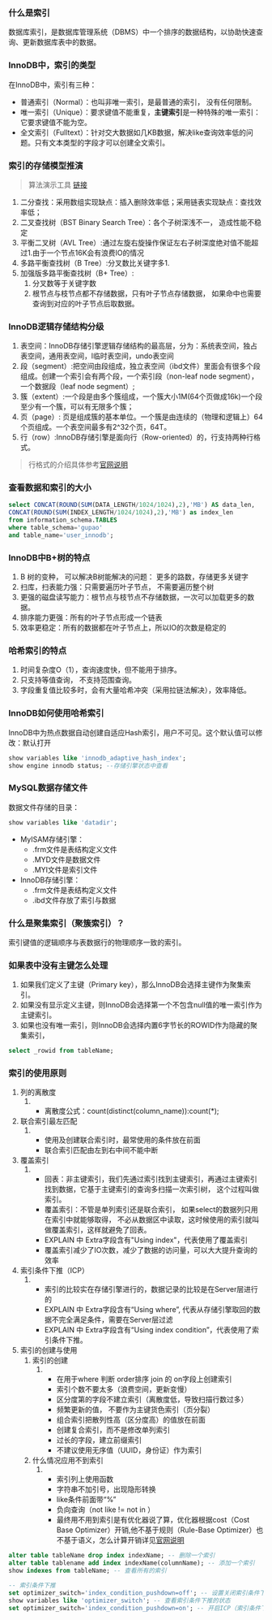 ### 什么是索引

数据库索引，是数据库管理系统（DBMS）中一个排序的数据结构，以协助快速查询、更新数据库表中的数据。

### InnoDB中，索引的类型

在InnoDB中，索引有三种：

* 普通索引（Normal）：也叫非唯一索引，是最普通的索引， 没有任何限制。
* 唯一索引（Unique）：要求键值不能重复，**主键索引**是一种特殊的唯一索引：它要求键值不能为空。
* 全文索引（Fulltext）：针对交大数据如几KB数据，解决like查询效率低的问题。只有文本类型的字段才可以创建全文索引。

### 索引的存储模型推演

> 算法演示工具 [链接](https://www.cs.usfca.edu/~galles/visualization/Algorithms.html)

1. 二分查找：采用数组实现缺点：插入删除效率低；采用链表实现缺点：查找效率低；
2. 二叉查找树（BST Binary Search Tree）：各个子树深浅不一， 造成性能不稳定
3. 平衡二叉树（AVL Tree）:通过左旋右旋操作保证左右子树深度绝对值不能超过1.由于一个节点16K会有浪费IO的情况
4. 多路平衡查找树（B Tree）:分叉数比关键字多1.
5. 加强版多路平衡查找树（B+ Tree）:
   1. 分叉数等于关键字数
   2. 根节点与枝节点都不存储数据，只有叶子节点存储数据， 如果命中也需要查询到对应的叶子节点后取数据。

### InnoDB逻辑存储结构分级

1. 表空间：InnoDB存储引擎逻辑存储结构的最高层，分为：系统表空间，独占表空间，通用表空间，l临时表空间，undo表空间
2. 段（segment）:把空间由段组成，独立表空间（ibd文件）里面会有很多个段组成。创建一个索引会有两个段，一个索引段（non-leaf node segment），一个数据段（leaf node segment）;
3. 簇（extent）:一个段是由多个簇组成，一个簇大小1M\(64个页做成16k\)一个段至少有一个簇，可以有无限多个簇；
4. 页（page）: 页是组成簇的基本单位。一个簇是由连续的（物理和逻辑上）64个页组成。一个表空间最多有2^32个页，64T。
5. 行（row）:InnoDB存储引擎是面向行（Row-oriented）的，行支持两种行格式。

> 行格式的介绍具体参考[官网说明](https://dev.mysql.com/doc/refman/5.7/en/innodb-row-format.html)

### 查看数据和索引的大小

```sql
select CONCAT(ROUND(SUM(DATA_LENGTH/1024/1024),2),'MB') AS data_len, 
CONCAT(ROUND(SUM(INDEX_LENGTH/1024/1024),2),'MB') as index_len 
from information_schema.TABLES 
where table_schema='gupao' 
and table_name='user_innodb';
```

### InnoDB中B+树的特点

1. B 树的变种， 可以解决B树能解决的问题： 更多的路数，存储更多关键字
2. 扫库，扫表能力强：只需要遍历叶子节点， 不需要遍历整个树
3. 更强的磁盘读写能力：根节点与枝节点不存储数据，一次可以加载更多的数据。
4. 排序能力更强：所有的叶子节点形成一个链表
5. 效率更稳定：所有的数据都在叶子节点上，所以IO的次数是稳定的

### 哈希索引的特点

1. 时间复杂度O（1），查询速度快，但不能用于排序。
2. 只支持等值查询， 不支持范围查询。
3. 字段重复值比较多时，会有大量哈希冲突（采用拉链法解决），效率降低。

### InnoDB如何使用哈希索引

InnoDB中为热点数据自动创建自适应Hash索引，用户不可见。这个默认值可以修改：默认打开 

```sql
show variables like 'innodb_adaptive_hash_index';
show engine innodb status; --存储引擎状态中查看
```

### MySQL数据存储文件

数据文件存储的目录：

```sql
show variables like 'datadir';
```

* MyISAM存储引擎：
  * .frm文件是表结构定义文件
  * .MYD文件是数据文件
  * .MYI文件是索引文件
* InnoDB存储引擎：
  * .frm文件是表结构定义文件
  * .ibd文件存放了索引与数据

### 什么是聚集索引（聚簇索引）？

索引键值的逻辑顺序与表数据行的物理顺序一致的索引。

### 如果表中没有主键怎么处理

1. 如果我们定义了主键（Primary key），那么InnoDB会选择主键作为聚集索引。
2. 如果没有显示定义主键，则InnoDB会选择第一个不包含null值的唯一索引作为主键索引。
3. 如果也没有唯一索引，则InnoDB会选择内置6字节长的ROWID作为隐藏的聚集索引，

```sql
select _rowid from tableName;
```

### 索引的使用原则

1. 列的离散度
   1. *  离散度公式：count\(distinct\(column\_name\)\):count\(\*\);
2. 联合索引最左匹配
   1. * 使用及创建联合索引时，最常使用的条件放在前面
      * 联合索引匹配由左到右中间不能中断
3. 覆盖索引
   1. * 回表：非主键索引，我们先通过索引找到主键索引，再通过主键索引找到数据，它基于主键索引的查询多扫描一次索引树， 这个过程叫做索引。
      * 覆盖索引：不管是单列索引还是联合索引， 如果select的数据列只用在索引中就能够取得， 不必从数据区中读取，这时候使用的索引就叫做覆盖索引，这样就避免了回表。
      * EXPLAIN 中 Extra字段含有"Using index"，代表使用了覆盖索引
      * 覆盖索引减少了IO次数，减少了数据的访问量，可以大大提升查询的效率
4. 索引条件下推（ICP）
   1. * 索引的比较实在存储引擎进行的，数据记录的比较是在Server层进行的
      * EXPLAIN 中 Extra字段含有“Using where”, 代表从存储引擎取回的数据不完全满足条件，需要在Server层过滤
      * EXPLAIN 中 Extra字段含有“Using index condition”，代表使用了索引条件下推。
5. 索引的创建与使用
   1. 索引的创建
      1. * 在用于where 判断 order排序 join 的 on字段上创建索引
         * 索引个数不要太多（浪费空间，更新变慢）
         * 区分度第的字段不建立索引（离散度低，导致扫描行数过多）
         * 频繁更新的值， 不要作为主键货色索引（页分裂）
         * 组合索引把散列性高（区分度高）的值放在前面
         * 创建复合索引，而不是修改单列索引
         * 过长的字段，建立前缀索引
         * 不建议使用无序值（UUID，身份证）作为索引
   2. 什么情况应用不到索引
      1. * 索引列上使用函数
         * 字符串不加引号，出现隐形转换
         * like条件前面带“%”
         * 负向查询（not like  !=   not in ）
         * 最终用不用到索引是有优化器说了算，优化器根据cost（Cost Base Optimizer）开销,他不基于规则（Rule-Base Optimizer）也不基于语义，怎么计算开销详见[官网说明](https://dev.mysql.com/doc/refman/5.7/en/cost-model.html)

```sql
alter table tableName drop index indexName; -- 删除一个索引
alter table tablename add index indexName(columnName); -- 添加一个索引
show indexes from tableName; -- 查看所有的索引

-- 索引条件下推
set optimizer_switch='index_condition_pushdown=off'; -- 设置关闭索引条件下推
show variables like 'optimizer_switch'; -- 查看索引条件下推的状态
set optimizer_switch='index_condition_pushdown=on'; -- 开启ICP（索引条件下推）
```





















